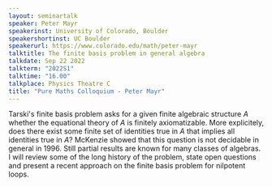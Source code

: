 ```yaml
---
layout: seminartalk
speaker: Peter Mayr
speakerinst: University of Colorado, Boulder
speakershortinst: UC Boulder
speakerurl: https://www.colorado.edu/math/peter-mayr
talktitle: The finite basis problem in general algebra
talkdate: Sep 22 2022
talkterm: "2022S1"
talktime: "16.00"
talkplace: Physics Theatre C
title: "Pure Maths Colloquium - Peter Mayr"
---
```


Tarski's finite basis problem asks for a given finite algebraic structure $A$ whether the equational theory of $A$ is finitely axiomatizable. More explicitely, does there exist some finite set of identities true in $A$ that implies all identities true in $A$? McKenzie showed that this question is not decidable in general in 1996. Still partial results are known for many classes of algebras. I will review some of the long history of the problem, state open questions and present a recent approach on the finite basis problem for nilpotent loops.
